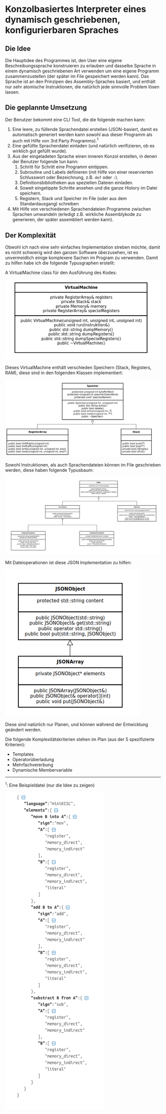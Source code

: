# Konzolbasiertes Interpreter eines dynamisch geschriebenen, konfigurierbaren Spraches

## Die Idee

Die Hauptidee des Programmes ist, den User eine eigene Beschreibungssprache konstruieren zu erlauben und dasselbe Sprache in einem dynamisch geschriebenen Art verwenden um eine eigene Programm zusammenzustellen (der später im File gespeichert werden kann). 
Das Sprache ist an den Prinzipen des Assembly-Spraches basiert, und enthält nur sehr atomische Instruktionen, die natürlich jede sinnvolle Problem lösen lassen.

## Die geplannte Umsetzung

Der Benutzer bekommt eine CLI Tool, die die folgende machen kann:

1. Eine leere, zu füllende Sprachendatei erstellen (JSON-basiert, damit es automatisch generiert werden kann sowohl aus dieser Programm als auch mit Hilfe von 3rd Party Programms).<sup>1</sup>
2. Eine gefüllte Sprachendatei einladen (und natürlich verifizieren, ob es wirklich gut gefüllt wurde).
3. Aus der eingeladeten Sprache einen inneren Konzol erstellen, in denen der Benutzer folgende tun kann:
    1. Schritt für Schritt eine Programm eintippen.
    2. Subroutine und Labels definieren (mit Hilfe von einer reservierten Schlusswort oder Bezeichnung, z.B. `def` oder `:`).
    3. Definitionsbibliotheken aus speziellen Dateien einladen.
    4. Soweit eingetippte Schritte ansehen und die ganze History im Datei speichern.
    5. Registern, Stack und Speicher im File (oder aus dem Standardausgang) schreiben
4. Mit Hilfe von verschiedenen Sprachendateien Programme zwischen Sprachen umwandeln (erledigt z.B. wirkliche Assemblykode zu generieren, der später assembliert werden kann).

## Der Komplexität

Obwohl ich nach eine sehr einfaches Implementation streben möchte, damit es nicht schwierig wird den ganzen Software überzusehen, ist es unvermeidlich einige komplexere Sachen im Program zu verwenden. Damit zu hilfen habe ich die folgende Typusgraphen erstellt: 

A VirtualMachine class für den Ausführung des Kodes: 

![VirtualMachine](typus_vm.png)

Dieses VirtualMachine enthält verschieden Speichern (Stack, Registers, RAM), diese sind in den folgenden Klassen implementiert:

![Speicher und geerbte Klassen](typus_speicher.png)

Sowohl Instruktionen, als auch Sprachendateien können im File geschrieben werden, diese haben folgende Typusbaum:

![Dateientypen](typus_dateien.png)

Mit Dateioperationen ist diese JSON Implementation zu hilfen:

![JSON Hilfsklasse](typus_json.png)

Diese sind natürlich nur Planen, und können während der Entwicklung geändert werden. 

Die folgende Komplexitätskriterien stehen im Plan (aus der 5 spezifizierte Kriterien):
* Templates
* Operatorüberladung
* Mehrfachvererbung
* Dynamische Membervariable

---
<sup>1</sup>: Eine Beispieldatei (nur die Idee zu zeigen)

![JSON example](example_json.png)
